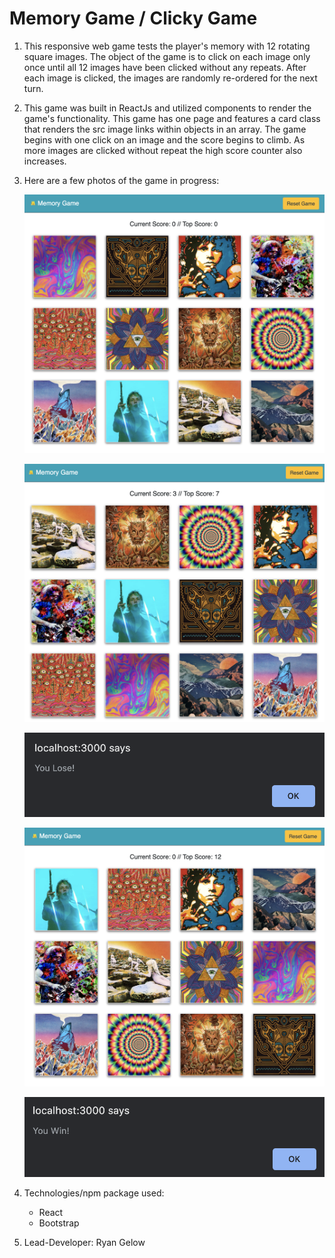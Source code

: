 # Memory Game / Clicky Game

1. This responsive web game tests the player's memory with 12 rotating square images. The object of the game is to click on each image only once until all 12 images have been clicked without any repeats. After each image is clicked, the images are randomly re-ordered for the next turn.

2. This game was built in ReactJs and utilized components to render the game's functionality. This game has one page and features a card class that renders the src image links within objects in an array. The game begins with one click on an image and the score begins to climb. As more images are clicked without repeat the high score counter also increases.  

3. Here are a few photos of the game in progress:

    ![New Game](https://github.com/RyanGelow/Memory-Game/blob/master/images/newgame.png)

    ![Mid Game](https://github.com/RyanGelow/Memory-Game/blob/master/images/midgame.png)
    
    ![You Lose](https://github.com/RyanGelow/Memory-Game/blob/master/images/youlose.png)
    
    ![High Score](https://github.com/RyanGelow/Memory-Game/blob/master/images/highscore.png)
    
    ![You Win](https://github.com/RyanGelow/Memory-Game/blob/master/images/youwin.png)


4. Technologies/npm package used:
    
    * React
    * Bootstrap
 
5. Lead-Developer: Ryan Gelow
